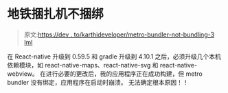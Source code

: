 # 地铁捆扎机不捆绑

> 原文:[https://dev . to/karthideveloper/metro-bundler-not-bundling-3 lml](https://dev.to/karthideveloper/metro-bundler-not-bundling-3lml)

在 React-native 升级到 0.59.5 和 gradle 升级到 4.10.1 之后，必须升级几个本机依赖模块，如 react-native-maps、react-native-svg 和 react-native-webview。
在进行必要的更改后，我的应用程序正在成功构建，但 metro bundler 没有绑定，应用程序在启动时崩溃。
无法确定根本原因！！